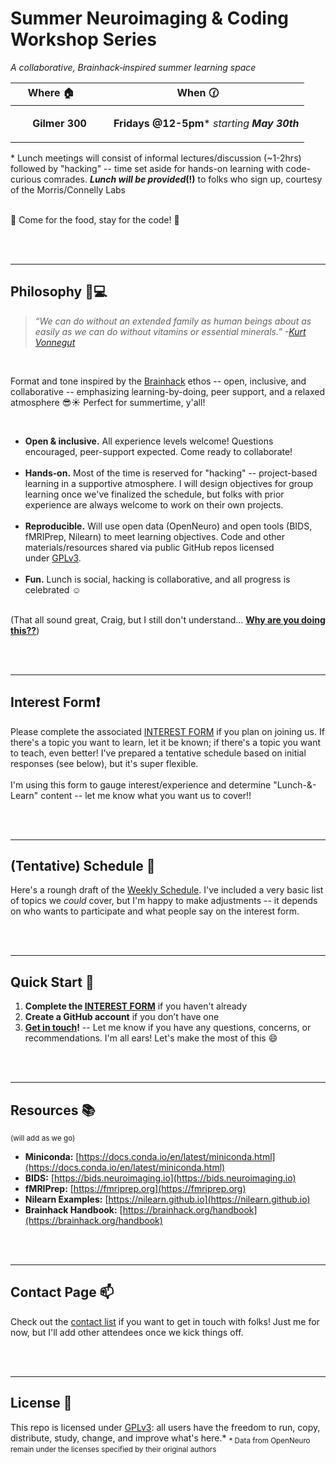 # Summer Neuroimaging & Coding Workshop Series

*A collaborative, Brainhack‑inspired summer learning space*

<!-- raw HTML below -->
<table>
  <thead>
    <tr>
      <th>Where 🏠</th>
      <th>When 🕜</th>
    </tr>
  </thead>
  <tbody>
    <tr>
      <td>
        <ul><b>Gilmer 300</b></ul>
      </td>
      <td>
        <ul><b>Fridays @12-5pm</b>* <i>starting <b>May 30th</b></i></ul>
      </td>
    </tr>
  </tbody>
</table>

\* Lunch meetings will consist of informal lectures/discussion (\~1-2hrs) followed by "hacking" -- time set aside for hands-on learning with code-curious comrades. ***Lunch will be provided*(!)** to folks who sign up, courtesy of the Morris/Connelly Labs 

<br> 🥪 Come for the food, stay for the code! 🤖 <br>

<br><br>

---
## Philosophy 🧠💻

> *“We can do without an extended family as human beings about as easily as we can do without vitamins or essential minerals.” -[Kurt Vonnegut](https://www.npr.org/transcripts/5165342)*

<br>

Format and tone inspired by the [Brainhack](https://brainhack.org/about.html) ethos -- open, inclusive, and collaborative -- emphasizing learning-by-doing, peer support, and a relaxed atmosphere 😎☀️ Perfect for summertime, y'all!

<br>

* **Open & inclusive.** All experience levels welcome! Questions encouraged, peer-support expected. Come ready to collaborate! <br><br>
* **Hands‑on.** Most of the time is reserved for "hacking" -- project-based learning in a supportive atmosphere. I will design objectives for group learning once we've finalized the schedule, but folks with prior experience are always welcome to work on their own projects. <br><br>
* **Reproducible.** Will use open data (OpenNeuro) and open tools (BIDS, fMRIPrep, Nilearn) to meet learning objectives. Code and other materials/resources shared via public GitHub repos licensed under [GPLv3](https://www.gnu.org/licenses/gpl-3.0.en.html). <br><br>
* **Fun.** Lunch is social, hacking is collaborative, and all progress is celebrated ☺️ <br><br>

(That all sound great, Craig, but I still don't understand... **[Why are you doing this??](./why.md)**)

<br><br>

---
## Interest Form❗

Please complete the associated [INTEREST FORM](https://docs.google.com/forms/d/e/1FAIpQLSfvPhS4zap0IQcJPFgHGkHC3FtQ1hPoZa68psjaY3ugceDI2A/viewform?usp=sharing) if you plan on joining us. If there's a topic you want to learn, let it be known; if there's a topic you want to teach, even better! I've prepared a tentative schedule based on initial responses (see below), but it's super flexible.
<br><br>
I'm using this form to gauge interest/experience and determine "Lunch-&-Learn" content -- let me know what you want us to cover!!

<br><br>

---
## (Tentative) Schedule 📅

Here's a roungh draft of the [Weekly Schedule](./schedule.md). I've included a very basic list of topics we *could* cover, but I'm happy to make adjustments -- it depends on who wants to participate and what people say on the interest form.

<br><br>

---
## Quick Start 🚀

1. **Complete the [INTEREST FORM](https://docs.google.com/forms/d/e/1FAIpQLSfvPhS4zap0IQcJPFgHGkHC3FtQ1hPoZa68psjaY3ugceDI2A/viewform?usp=sharing)** if you haven't already
3. **Create a GitHub account** if you don’t have one
4. **[Get in touch](./contact.md)!** -- Let me know if you have any questions, concerns, or recommendations. I'm all ears! Let's make the most of this 😄

<br><br>

---
## Resources 📚
<sub>(will add as we go)<sub>
* **Miniconda:** [https://docs.conda.io/en/latest/miniconda.html](https://docs.conda.io/en/latest/miniconda.html)
* **BIDS:** [https://bids.neuroimaging.io](https://bids.neuroimaging.io)
* **fMRIPrep:** [https://fmriprep.org](https://fmriprep.org)
* **Nilearn Examples:** [https://nilearn.github.io](https://nilearn.github.io)
* **Brainhack Handbook:** [https://brainhack.org/handbook](https://brainhack.org/handbook)

<br><br>

---
## Contact Page 📫

Check out the [contact list](./contact.md) if you want to get in touch with folks! Just me for now, but I'll add other attendees once we kick things off.

<br><br>

---
## License 📝

This repo is licensed under [GPLv3](https://www.gnu.org/licenses/gpl-3.0.en.html): all users have the freedom to run, copy, distribute, study, change, and improve what's here.*
<sub>* Data from OpenNeuro remain under the licenses specified by their original authors<sub>
